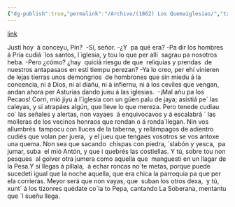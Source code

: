 ```yaml
---
{"dg-publish":true,"permalink":"/Archivo/(1862) Los Quemaiglesias/","tags":["#Siglo_19","oriental","Amable_González_Abín","escrito","Llanes","a1862","teatro","anuncio"]}
---
```


[link](https://maspueblosdeasturias.blogspot.com/2015/09/riocaliente-ardisana.html)

Justi hoy  á conceyu, Pin? 
-Sí, señor.
-¿Y  pa qué era?
-Pa dir los hombres á Pría cudiá ´los santos, l´iglesia,
y tou lo que per allí  sagrau pa nosotros heba.
-Pero ¿cómo? ¿hay  quiciá riesgu de que  reliquias y prendas  de nuestros antapasaos en esti tiempu perezan?
-Ya lo creo, per ehí vinieren de lejas tierras unos demongrios  de hombrones que sin miedu á la concencia, ni á Dios, ni al diañu, ni á infiernu, ni á los ceviles que vengan, andan ahora per Asturias dando jueu á las iglesias. 
-¡Mal añu pa los Pecaos! Corri, mió jiyu á l´iglesia con un güen palu de jaya; asistiá pe´ las caleyas, y si atrapáes algún, que lleve lo que mereza.
Pero tenede cudiau co´ las señales y alertas, non vayaes  á enquivocavos y á escalabrá ´ las molleras
de los vecinos honraos que rondan o á ronda´llegan.
Nin vos allumbrés  tampocu con lluces de la taberna,
y rellámpagos de adientro  cudiés que volan per juera,  y el jueu que tengaes vosotros se vos antoxe una quema.
Non sea que sacando  chispas con piedra, ´slabón y yesca,  pa jumar, suba  el mió Antón, y que i quebrés las costiellas.
Y tú, sobre tou non pesques  al golver otra jumera
como aquella que  manguesti en un llagar de la Pesa.Y si llegas á pillala,  á echar roncas no´te metas, porque puede sucedeti igual que la noche aquella, que era chica la parroquia pa que per ela corrieras.
Meyor será que non vayas, que  suban los otros dexa,  y tú, xunt´ á los tizonres quédate co´la to Pepa, cantando La Soberana, mentantu que ´l sueñu llega.
